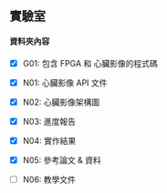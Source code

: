 ## 實驗室
#### **資料夾內容**
  - [x] G01: 包含 FPGA 和 心臟影像的程式碼    
  - [x] N01: 心臟影像 API 文件   
  - [x] N02: 心臟影像架構圖  
  - [x] N03: 進度報告    
  - [x] N04: 實作結果   
  - [x] N05: 參考論文 & 資料  
  - [ ] N06: 教學文件

